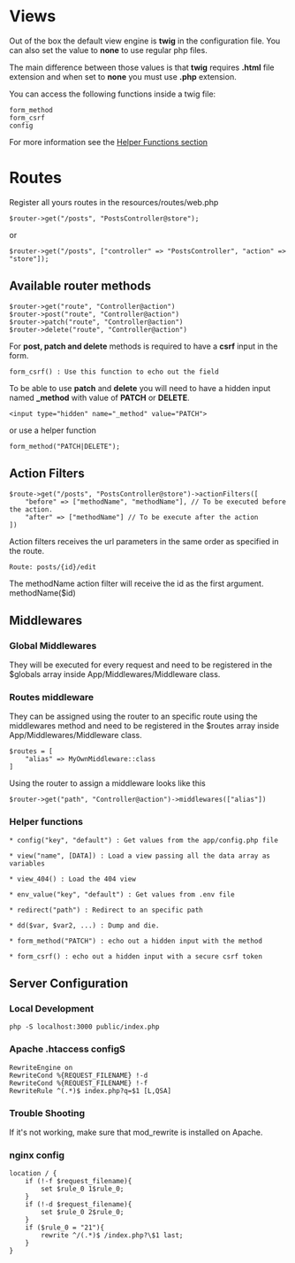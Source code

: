 # Views

Out of the box the default view engine is **twig** in the configuration file. You can also set the value to **none** to use regular php files.

The main difference between those values is that **twig** requires **.html** file extension and when set to **none** you must use **.php** extension.

You can access the following functions inside a twig file:

    form_method
    form_csrf
    config

For more information see the [Helper Functions section](###helper-functions)

# Routes

Register all yours routes in the resources/routes/web.php

    $router->get("/posts", "PostsController@store");

or

    $router->get("/posts", ["controller" => "PostsController", "action" => "store"]);

## Available router methods

    $router->get("route", "Controller@action")
    $router->post("route", "Controller@action")
    $router->patch("route", "Controller@action")
    $router->delete("route", "Controller@action")

For **post, patch and delete** methods is required to have a **csrf** input in the form.

    form_csrf() : Use this function to echo out the field

To be able to use **patch** and **delete** you will need to have a hidden input named **\_method** with value of **PATCH** or **DELETE**.

    <input type="hidden" name="_method" value="PATCH">

or use a helper function

    form_method("PATCH|DELETE");

## Action Filters

    $route->get("/posts", "PostsController@store")->actionFilters([
        "before" => ["methodName", "methodName"], // To be executed before the action.
        "after" => ["methodName"] // To be execute after the action
    ])

Action filters receives the url parameters in the same order as specified in the route.

    Route: posts/{id}/edit

The methodName action filter will receive the id as the first argument. methodName(\$id)

## Middlewares

### **Global Middlewares**

They will be executed for every request and need to be registered in the \$globals array inside App/Middlewares/Middleware class.

### **Routes middleware**

They can be assigned using the router to an specific route using the middlewares method and need to be registered in the \$routes array inside App/Middlewares/Middleware class.

    $routes = [
        "alias" => MyOwnMiddleware::class
    ]

Using the router to assign a middleware looks like this

    $router->get("path", "Controller@action")->middlewares(["alias"])

### Helper functions

    * config("key", "default") : Get values from the app/config.php file

    * view("name", [DATA]) : Load a view passing all the data array as variables

    * view_404() : Load the 404 view

    * env_value("key", "default") : Get values from .env file

    * redirect("path") : Redirect to an specific path

    * dd($var, $var2, ...) : Dump and die.

    * form_method("PATCH") : echo out a hidden input with the method

    * form_csrf() : echo out a hidden input with a secure csrf token

## Server Configuration

### Local Development

    php -S localhost:3000 public/index.php

### Apache .htaccess configS

    RewriteEngine on
    RewriteCond %{REQUEST_FILENAME} !-d
    RewriteCond %{REQUEST_FILENAME} !-f
    RewriteRule ^(.*)$ index.php?q=$1 [L,QSA]

### Trouble Shooting

If it's not working, make sure that mod_rewrite is installed on Apache.

### nginx config

    location / {
        if (!-f $request_filename){
            set $rule_0 1$rule_0;
        }
        if (!-d $request_filename){
            set $rule_0 2$rule_0;
        }
        if ($rule_0 = "21"){
            rewrite ^/(.*)$ /index.php?\$1 last;
        }
    }
